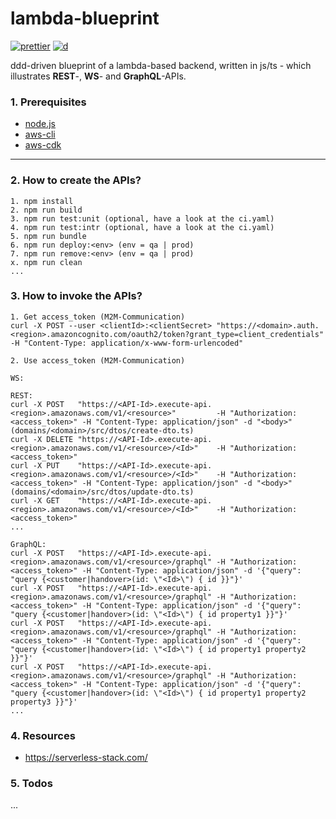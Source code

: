 # lambda-blueprint

[![prettier](https://img.shields.io/badge/code_style-prettier-ff69b4.svg)](https://github.com/prettier/prettier)
[![d](https://api.dependabot.com/badges/status?host=github&repo=Syy0n/lambda-blueprint)](https://dependabot.com)

ddd-driven blueprint of a lambda-based backend, written in js/ts - which illustrates **REST**-, **WS**- and **GraphQL**-APIs.

### 1. Prerequisites

- [node.js](https://nodejs.org/en/download)
- [aws-cli](https://docs.aws.amazon.com/cli/index.html)
- [aws-cdk](https://docs.aws.amazon.com/cdk/index.html)

---

### 2. How to create the APIs?

```
1. npm install
2. npm run build
3. npm run test:unit (optional, have a look at the ci.yaml)
4. npm run test:intr (optional, have a look at the ci.yaml)
5. npm run bundle
6. npm run deploy:<env> (env = qa | prod)
7. npm run remove:<env> (env = qa | prod)
x. npm run clean
...
```

### 3. How to invoke the APIs?

```
1. Get access_token (M2M-Communication)
curl -X POST --user <clientId>:<clientSecret> "https://<domain>.auth.<region>.amazoncognito.com/oauth2/token?grant_type=client_credentials" -H "Content-Type: application/x-www-form-urlencoded"

2. Use access_token (M2M-Communication)

WS:

REST:
curl -X POST   "https://<API-Id>.execute-api.<region>.amazonaws.com/v1/<resource>"         -H "Authorization:<access_token>" -H "Content-Type: application/json" -d "<body>" (domains/<domain>/src/dtos/create-dto.ts)
curl -X DELETE "https://<API-Id>.execute-api.<region>.amazonaws.com/v1/<resource>/<Id>"    -H "Authorization:<access_token>"
curl -X PUT    "https://<API-Id>.execute-api.<region>.amazonaws.com/v1/<resource>/<Id>"    -H "Authorization:<access_token>" -H "Content-Type: application/json" -d "<body>" (domains/<domain>/src/dtos/update-dto.ts)
curl -X GET    "https://<API-Id>.execute-api.<region>.amazonaws.com/v1/<resource>/<Id>"    -H "Authorization:<access_token>"
...

GraphQL:
curl -X POST   "https://<API-Id>.execute-api.<region>.amazonaws.com/v1/<resource>/graphql" -H "Authorization:<access_token>" -H "Content-Type: application/json" -d '{"query": "query {<customer|handover>(id: \"<Id>\") { id }}"}'
curl -X POST   "https://<API-Id>.execute-api.<region>.amazonaws.com/v1/<resource>/graphql" -H "Authorization:<access_token>" -H "Content-Type: application/json" -d '{"query": "query {<customer|handover>(id: \"<Id>\") { id property1 }}"}'
curl -X POST   "https://<API-Id>.execute-api.<region>.amazonaws.com/v1/<resource>/graphql" -H "Authorization:<access_token>" -H "Content-Type: application/json" -d '{"query": "query {<customer|handover>(id: \"<Id>\") { id property1 property2 }}"}'
curl -X POST   "https://<API-Id>.execute-api.<region>.amazonaws.com/v1/<resource>/graphql" -H "Authorization:<access_token>" -H "Content-Type: application/json" -d '{"query": "query {<customer|handover>(id: \"<Id>\") { id property1 property2 property3 }}"}'
...
```

### 4. Resources

- https://serverless-stack.com/

### 5. Todos

...

